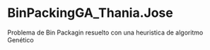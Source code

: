 # BinPackingGA_Thania.Jose
Problema de Bin Packagin resuelto con una heuristica de algoritmo Genético
